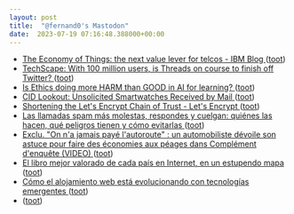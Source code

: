 ```yaml
---
layout: post
title:  "@fernand0's Mastodon"
date:  2023-07-19 07:16:48.388000+00:00
---
```

*  [The Economy of Things: the next value lever for telcos - IBM Blog ](https://www.ibm.com/blog/the-economy-of-things-the-next-value-lever-for-telcos) ([toot](https://mastodon.social/@fernand0/110739522085733620))
*  [TechScape: With 100 million users, is Threads on course to finish off Twitter? ](https://www.theguardian.com/technology/2023/jul/11/techscape-meta-threads-twitte) ([toot](https://mastodon.social/@fernand0/110736259242944569))
*  [Is Ethics doing more HARM than GOOD in AI for learning? ](http://donaldclarkplanb.blogspot.com/2023/07/ethics-ai-and-moral-high-horses-6.htm) ([toot](https://mastodon.social/@fernand0/110735927496952388))
*  [CID Lookout: Unsolicited Smartwatches Received by Mail ](https://www.cid.army.mil/Media/Press-Center/Article-Display/Article/3429159/cid-lookout-unsolicited-smartwatches-received-by-mail/http%3A%2F%2Fwww.cid.army.mil%2FMedia%2FPress-Center%2FArticle-Display%2FArticle%2F3429159%2Fcid-lookout-unsolicited-smartwatches-received-by-mail%2) ([toot](https://mastodon.social/@fernand0/110735768961452684))
*  [Shortening the Let's Encrypt Chain of Trust -  Let's Encrypt ](https://letsencrypt.org/2023/07/10/cross-sign-expiration.htm) ([toot](https://mastodon.social/@fernand0/110735603512997200))
*  [Las llamadas spam más molestas, respondes y cuelgan: quiénes las hacen, qué peligros tienen y cómo evitarlas ](https://www.xatakandroid.com/seguridad/te-llaman-telefono-coges-cuelgan-quienes-hacen-estas-llamadas-que-peligros-tiene) ([toot](https://mastodon.social/@fernand0/110734923100074671))
*  [Exclu. "On n'a jamais payé l'autoroute" : un automobiliste dévoile son astuce pour faire des économies aux péages dans Complément d'enquête (VIDEO) ](https://www.programme-tv.net/news/tv/330819-exclu-on-na-jamais-paye-lautoroute-un-automobiliste-devoile-son-astuce-pour-faire-des-economies-aux-peages-dans-complement-denquete-video) ([toot](https://mastodon.social/@fernand0/110734659445254752))
*  [El libro mejor valorado de cada país en Internet, en un estupendo mapa ](https://www.xataka.com/magnet/libro-mejor-valorado-cada-pais-internet-estupendo-map) ([toot](https://mastodon.social/@fernand0/110734311660005125))
*  [Cómo el alojamiento web está evolucionando con tecnologías emergentes ](https://wwwhatsnew.com/2023/07/10/como-el-alojamiento-web-esta-evolucionando-con-tecnologias-emergentes) ([toot](https://mastodon.social/@fernand0/110734194141931612))
*  [ ](https://tuiter.rocks/@Nanafugitiva) ([toot](https://mastodon.social/@fernand0/110734056643210501))
